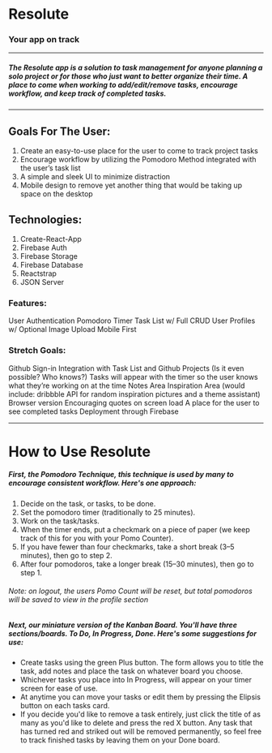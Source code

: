 # Resolute
### Your app on track

***
##### The Resolute app is a solution to task management for anyone planning a solo project or for those who just want to better organize their time. A place to come when working to add/edit/remove tasks, encourage workflow, and keep track of completed tasks. 

***
## Goals For The User:
1. Create an easy-to-use place for the user to come to track project tasks
2. Encourage workflow by utilizing the Pomodoro Method integrated with the user’s task list
3. A simple and sleek UI to minimize distraction
4. Mobile design to remove yet another thing that would be taking up space on the desktop

## Technologies:
1. Create-React-App
2. Firebase Auth
3. Firebase Storage
4. Firebase Database
4. Reactstrap
5. JSON Server

### Features:
User Authentication
Pomodoro Timer
Task List w/ Full CRUD
User Profiles w/ Optional Image Upload
Mobile First

### Stretch Goals:
Github Sign-in
Integration with Task List and Github Projects (Is it even possible? Who knows?)
Tasks will appear with the timer so the user knows what they’re working on at the time
Notes Area
Inspiration Area (would include: dribbble API for random inspiration pictures and a theme assistant)
Browser version
Encouraging quotes on screen load
A place for the user to see completed tasks
Deployment through Firebase
***
# How to Use Resolute

#####  First, the Pomodoro Technique, this technique is used by many to encourage consistent workflow. Here's one approach:

1. Decide on the task, or tasks, to be done.
2. Set the pomodoro timer (traditionally to 25 minutes).
3. Work on the task/tasks.
4. When the timer ends, put a checkmark on a piece of paper (we keep track of this for you with your Pomo Counter).
5. If you have fewer than four checkmarks, take a short break (3–5 minutes), then go to step 2.
6. After four pomodoros, take a longer break (15–30 minutes), then go to step 1.
###### Note: on logout, the users Pomo Count will be reset, but total pomodoros will be saved to view in the profile section

#####  Next, our miniature version of the Kanban Board. You'll have three sections/boards. To Do, In Progress, Done. Here's some suggestions for use:

 - Create tasks using the green Plus button. The form allows you to title the task, add notes and place the task on whatever board you choose.
- Whichever tasks you place into In Progress, will appear on your timer screen for ease of use.
- At anytime you can move your tasks or edit them by pressing the Elipsis button on each tasks card.
- If you decide you'd like to remove a task entirely, just click the title of as many as you'd like to delete and press the red X button. Any task that has turned red and striked out will be removed permanently, so feel free to track finished tasks by leaving them on your Done board.
